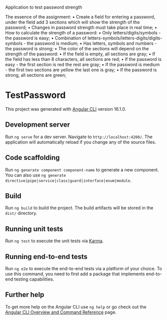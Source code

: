 Application to test password strength

The essence of the assignment:
• Create a field for entering a password, under the field add 3 sections which will show the strength of the password;
• Changes in password strength must take place in real time;
• How to calculate the strength of a password:
• Only letters/digits/symbols - the password is easy;
• Combination of letters-symbols/letters-digits/digits-symbols - the password is medium;
• Has letters, symbols and numbers - the password is strong;
• The color of the sections will depend on the strength of the password:
• If the field is empty, all sections are gray;
• If the field has less than 8 characters, all sections are red;
• If the password is easy - the first section is red the rest are gray;
• If the password is medium - the first two sections are yellow the last one is gray;
• If the password is strong, all sections are green;

# TestPassword

This project was generated with [Angular CLI](https://github.com/angular/angular-cli) version 16.1.0.

## Development server

Run `ng serve` for a dev server. Navigate to `http://localhost:4200/`. The application will automatically reload if you change any of the source files.

## Code scaffolding

Run `ng generate component component-name` to generate a new component. You can also use `ng generate directive|pipe|service|class|guard|interface|enum|module`.

## Build

Run `ng build` to build the project. The build artifacts will be stored in the `dist/` directory.

## Running unit tests

Run `ng test` to execute the unit tests via [Karma](https://karma-runner.github.io).

## Running end-to-end tests

Run `ng e2e` to execute the end-to-end tests via a platform of your choice. To use this command, you need to first add a package that implements end-to-end testing capabilities.

## Further help

To get more help on the Angular CLI use `ng help` or go check out the [Angular CLI Overview and Command Reference](https://angular.io/cli) page.
